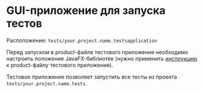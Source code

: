 # GUI-приложение для запуска тестов

Расположение: `tests/your.project.name.testsapplication`

Перед запуском в product-файле тестового приложения необходимо настроить положение JavaFX-библиотек (нужно применить [инструкцию](/texts/createBasicApp.md) к product-файлу тестового приложения).

Тестовое приложение позволяет запустить все тесты из проекта `tests/your.project.name.tests`.
